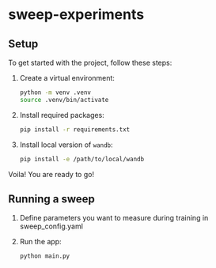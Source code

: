 # sweep-experiments

## Setup

To get started with the project, follow these steps:

1. Create a virtual environment:
    ```bash
    python -m venv .venv
    source .venv/bin/activate
    ```

2. Install required packages:
    ```bash
    pip install -r requirements.txt
    ```

3. Install local version of `wandb`:
    ```bash
    pip install -e /path/to/local/wandb
    ```

Voila! You are ready to go!

## Running a sweep

1. Define parameters you want to measure during training in sweep_config.yaml

2. Run the app:
     ```bash
    python main.py
    ```
